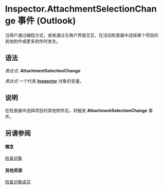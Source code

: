 
# Inspector.AttachmentSelectionChange 事件 (Outlook)

当用户通过编程方式，或者通过与用户界面交互，在活动检查器中选择某个项目的其他附件或更多附件时发生。


## 语法

 _表达式_. **AttachmentSelectionChange**

 _表达式_ 一个代表 **[Inspector](d7384756-669c-0549-1032-c3b864187994.md)** 对象的变量。


## 说明

在检查器中选择项目的其他附件后，将触发 **AttachmentSelectionChange** 事件。


## 另请参阅


#### 概念


[检查对象](d7384756-669c-0549-1032-c3b864187994.md)
#### 其他资源


[检查对象成员](acd3e13f-4727-7966-d2a5-a95e4528425c.md)